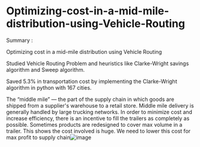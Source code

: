 # Optimizing-cost-in-a-mid-mile-distribution-using-Vehicle-Routing

Summary :

Optimizing cost in a mid-mile distribution using Vehicle Routing 

Studied Vehicle Routing Problem and heuristics like Clarke-Wright savings algorithm and Sweep algorithm.

Saved 5.3% in transportation cost by implementing the Clarke-Wright algorithm in python with 167 cities.

The “middle mile” — the part of the supply chain in which goods are shipped from a supplier's warehouse to a retail store.
Middle mile delivery is generally handled by large trucking networks.
In order to minimize cost and increase efficiency, there is an incentive to fill the trailers as completely as possible.
Sometimes products are redesigned to cover max volume in a trailer.
This shows the cost involved is huge. We need to lower this cost for max profit to supply chain![image](https://user-images.githubusercontent.com/95931199/185597557-a320de0a-1c14-4cc8-a58f-11b48d777be9.png)

